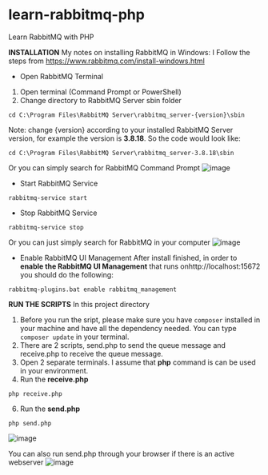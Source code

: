 # learn-rabbitmq-php
Learn RabbitMQ with PHP


**INSTALLATION**
My notes on installing RabbitMQ in Windows:
I Follow the steps from https://www.rabbitmq.com/install-windows.html

* Open RabbitMQ Terminal
1. Open terminal (Command Prompt or PowerShell)
2. Change directory to RabbitMQ Server sbin folder
```
cd C:\Program Files\RabbitMQ Server\rabbitmq_server-{version}\sbin
```
Note: change {version} according to your installed RabbitMQ Server version, for example the version is **3.8.18**. So the code would look like:
```
cd C:\Program Files\RabbitMQ Server\rabbitmq_server-3.8.18\sbin
```
Or you can simply search for RabbitMQ Command Prompt
![image](https://user-images.githubusercontent.com/31872453/125531539-924a7e8d-9606-45c3-83f3-408e2ff4884e.png)


* Start RabbitMQ Service
```
rabbitmq-service start
```


* Stop RabbitMQ Service
```
rabbitmq-service stop
```
Or you can just simply search for RabbitMQ in your computer
![image](https://user-images.githubusercontent.com/31872453/125532485-2d38e9fc-fdad-4ef1-a0ae-0d91719ee678.png)


* Enable RabbitMQ UI Management
After install finished, in order to **enable the RabbitMQ UI Management** that runs onhttp://localhost:15672 you should do the following:
```
rabbitmq-plugins.bat enable rabbitmq_management
```

**RUN THE SCRIPTS**
In this project directory
1. Before you run the sript, please make sure you have `composer` installed in your machine and have all the dependency needed. You can type `composer update` in your terminal.
2. There are 2 scripts, send.php to send the queue message and receive.php to receive the queue message.
3. Open 2 separate terminals. I assume that **php** command is can be used in your environment.
4. Run the **receive.php**
```
php receive.php
```
6. Run the **send.php** 
```
php send.php
```
![image](https://user-images.githubusercontent.com/31872453/125533831-d9d9fc86-ad17-43b3-9c0a-6b440f3ff20c.png)

You can also run send.php through your browser if there is an active webserver
![image](https://user-images.githubusercontent.com/31872453/125533911-fb7574f4-2580-49f9-8131-c025b942fcdc.png)
